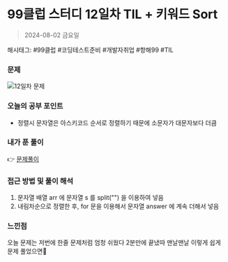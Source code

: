 # 99클럽 스터디 12일차 TIL + 키워드 Sort
> 2024-08-02 금요일

해시태그: #99클럽 #코딩테스트준비 #개발자취업 #항해99 #TIL

### 문제
![12일차 문제](https://github.com/user-attachments/assets/c98d7f2a-846e-44ae-b634-ac5a96bd0184)


### 오늘의 공부 포인트
+ 정렬시 문자열은 아스키코드 순서로 정렬하기 때문에 소문자가 대문자보다 더큼

### 내가 푼 풀이
👉 [문제풀이](https://github.com/subbangE/codingTest-study/blob/master/src/day_12/sort2.java)

### 접근 방법 및 풀이 해석
1. 문자열 배열 arr 에 문자열 s 를 split("") 을 이용하여 넣음
2. 내림차순으로 정렬한 후, for 문을 이용해서 문자열 answer 에 계속 더해서 넣음

### 느낀점
오늘 문제는 저번에 한줄 문제처럼 엄청 쉬웠다 2분만에 끝냈따 맨날맨날 이렇게 쉽게 문제 풀었으면🤣
